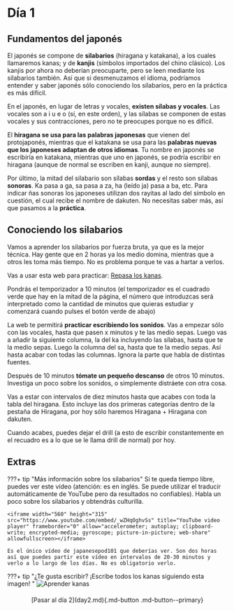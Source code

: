 # Día 1

## Fundamentos del japonés
El japonés se compone de **silabarios** (hiragana y katakana), a los cuales llamaremos kanas; y de **kanjis** (símbolos importados del chino clásico). 
Los kanjis por ahora no deberían preocuparte, pero se leen mediante los silabarios también. Así que si desmenuzamos el idioma, podríamos entender y saber japonés sólo conociendo los silabarios, pero en la práctica es más difícil.

En el japonés, en lugar de letras y vocales, **existen sílabas y vocales**. Las vocales son a i u e o (sí, en este orden), y las sílabas se componen de estas vocales y sus contracciones, pero no te preocupes porque no es difícil. 

El **hiragana se usa para las palabras japonesas** que vienen del protojaponés, mientras que el katakana se usa para las **palabras nuevas que los japoneses adaptan de otros idiomas**. Tu nombre en japonés se escribiría en katakana, mientras que uno en japonés, se podría escribir en hiragana (aunque de normal se escriben en kanji, aunque no siempre).

Por último, la mitad del silabario son sílabas **sordas** y el resto son sílabas **sonoras**. Ka pasa a ga, sa pasa a za, ha (leído ja) pasa a ba, etc. Para indicar ñas sonoras los japoneses utilizan dos rayitas al lado del símbolo en cuestión, el cual recibe el nombre de dakuten. 
No necesitas saber más, así que pasamos a la **práctica**.

## Conociendo los silabarios
Vamos a aprender los silabarios por fuerza bruta, ya que es la mejor técnica. Hay gente que en 2 horas ya los medio domina, mientras que a otros les toma más tiempo. No es problema porque te vas a hartar a verlos.

Vas a usar esta web para practicar: [Repasa los kanas](https://renshuu.manabe.es/kanas).

Pondrás el temporizador a 10 minutos (el temporizador es el cuadrado verde que hay en la mitad de la página, el número que introduzcas será interpretado como la cantidad de minutos que quieras estudiar y comenzará cuando pulses el botón verde de abajo)

La web te permitirá **practicar escribiendo los sonidos**. Vas a empezar sólo con las vocales, hasta que pasen x minutos y te las medio sepas. Luego vas a añadir la siguiente columna, la del ka incluyendo las sílabas, hasta que te la medio sepas. Luego la columna del sa, hasta que te la medio sepas. Así hasta acabar con todas las columnas. Ignora la parte que habla de distintas fuentes.

Después de 10 minutos **tómate un pequeño descanso** de otros 10 minutos. Investiga un poco sobre los sonidos, o simplemente distráete con otra cosa.

Vas a estar con intervalos de diez minutos hasta que acabes con toda la tabla del hiragana. Esto incluye las dos primeras categorías dentro de la pestaña de Hiragana, por hoy sólo haremos Hiragana + Hiragana con dakuten.

Cuando acabes, puedes dejar el drill (a esto de escribir constantemente en el recuadro es a lo que se le llama drill de normal) por hoy.

## Extras
???+ tip "Más información sobre los silabarios"
    Si te queda tiempo libre, puedes ver este vídeo (atención: es en inglés. Se puede utilizar el traducir automáticamente de YouTube pero da resultados no confiables). Habla un poco sobre los silabarios y obtendrás culturilla.
    
    <iframe width="560" height="315" src="https://www.youtube.com/embed/_wZHqOghvSs" title="YouTube video player" frameborder="0" allow="accelerometer; autoplay; clipboard-write; encrypted-media; gyroscope; picture-in-picture; web-share" allowfullscreen></iframe>

    Es el único vídeo de japanesepod101 que deberías ver. Son dos horas así que puedes partir este vídeo en intervalos de 20-30 minutos y verlo a lo largo de los días. No es obligatorio verlo.

???+ tip "¿Te gusta escribir? ¡Escribe todos los kanas siguiendo esta imagen! "
    ![Aprender kanas](image.png)

<div style="margin-top: 20px;width:full;display:flex;justify-content:center;" markdown="1">
  [Pasar al día 2](day2.md){.md-button .md-button--primary}
</div>
